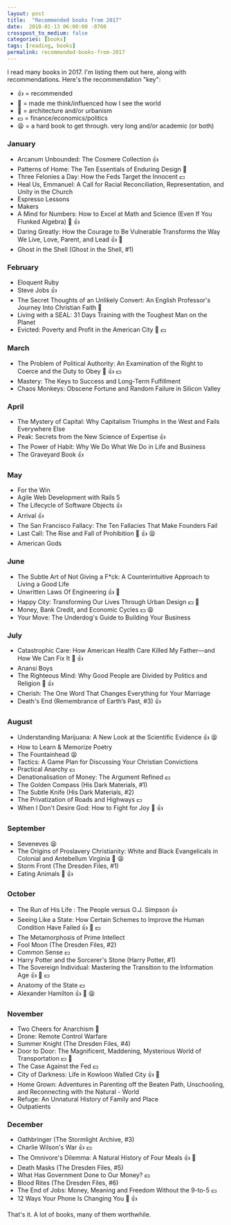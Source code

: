 ```yaml
---
layout: post
title:  "Recommended books from 2017"
date:  2018-01-13 06:00:00 -0700
crosspost_to_medium: false
categories: [books]
tags: [reading, books]
permalink: recommended-books-from-2017
---
```



I read many books in 2017. I'm listing them out here, along with recommendations. Here's the recommendation "key":

- 👍 = recommended
- 🤔 = made me think/influenced how I see the world
- 🏢 = architecture and/or urbanism
- 💵 = finance/economics/politics
- 😫 = a hard book to get through. very long and/or academic (or both)


### January

- Arcanum Unbounded: The Cosmere Collection 👍
- Patterns of Home: The Ten Essentials of Enduring Design 🏢
- Three Felonies a Day: How the Feds Target the Innocent 💵
- Heal Us, Emmanuel: A Call for Racial Reconciliation, Representation, and Unity in the Church
- Espresso Lessons
- Makers
- A Mind for Numbers: How to Excel at Math and Science (Even If You Flunked Algebra) 🤔 👍
- Daring Greatly: How the Courage to Be Vulnerable Transforms the Way We Live, Love, Parent, and Lead 👍 🤔
- Ghost in the Shell (Ghost in the Shell, \#1)

<!--more-->

### February

- Eloquent Ruby
- Steve Jobs 👍
- The Secret Thoughts of an Unlikely Convert: An English Professor's Journey Into Christian Faith 🤔
- Living with a SEAL: 31 Days Training with the Toughest Man on the Planet
- Evicted: Poverty and Profit in the American City 🤔 💵

### March

- The Problem of Political Authority: An Examination of the Right to Coerce and the Duty to Obey 🤔 👍 💵
- Mastery: The Keys to Success and Long-Term Fulfillment
- Chaos Monkeys: Obscene Fortune and Random Failure in Silicon Valley

### April

- The Mystery of Capital: Why Capitalism Triumphs in the West and Fails Everywhere Else
- Peak: Secrets from the New Science of Expertise 👍
- The Power of Habit: Why We Do What We Do in Life and Business
- The Graveyard Book 👍

### May

- For the Win
- Agile Web Development with Rails 5
- The Lifecycle of Software Objects 👍
- Arrival 👍
- The San Francisco Fallacy: The Ten Fallacies That Make Founders Fail
- Last Call: The Rise and Fall of Prohibition 🤔 👍 😫
- American Gods


### June

- The Subtle Art of Not Giving a F*ck: A Counterintuitive Approach to Living a Good Life
- Unwritten Laws Of Engineering 👍 🤔
- Happy City: Transforming Our Lives Through Urban Design 💵 🏢
- Money, Bank Credit, and Economic Cycles 💵 😫
- Your Move: The Underdog's Guide to Building Your Business

### July

- Catastrophic Care: How American Health Care Killed My Father—and How We Can Fix It 🤔 👍
- Anansi Boys
- The Righteous Mind: Why Good People are Divided by Politics and Religion 🤔 👍
- Cherish: The One Word That Changes Everything for Your Marriage
- Death's End (Remembrance of Earth’s Past, \#3) 👍

### August

- Understanding Marijuana: A New Look at the Scientific Evidence 👍 😫
- How to Learn & Memorize Poetry
- The Fountainhead 😫
- Tactics: A Game Plan for Discussing Your Christian Convictions
- Practical Anarchy 💵
- Denationalisation of Money: The Argument Refined 💵
- The Golden Compass (His Dark Materials, \#1)
- The Subtle Knife (His Dark Materials, \#2)
- The Privatization of Roads and Highways 💵
- When I Don't Desire God: How to Fight for Joy 🤔 👍

### September
- Seveneves 😫
- The Origins of Proslavery Christianity: White and Black Evangelicals in Colonial and Antebellum Virginia 🤔 😫
- Storm Front (The Dresden Files, \#1)
- Eating Animals 🤔 👍


### October

- The Run of His Life : The People versus O.J. Simpson 👍
- Seeing Like a State: How Certain Schemes to Improve the Human Condition Have Failed 👍 🤔 💵
- The Metamorphosis of Prime Intellect
- Fool Moon (The Dresden Files, \#2)
- Common Sense 💵
- Harry Potter and the Sorcerer's Stone (Harry Potter, \#1)
- The Sovereign Individual: Mastering the Transition to the Information Age 👍 🤔 💵
- Anatomy of the State  💵
- Alexander Hamilton 👍 🤔 😫


### November

- Two Cheers for Anarchism 🤔
- Drone: Remote Control Warfare
- Summer Knight (The Dresden Files, \#4)
- Door to Door: The Magnificent, Maddening, Mysterious World of Transportation 💵 🏢
- The Case Against the Fed 💵
- City of Darkness: Life in Kowloon Walled City 👍 🏢
- Home Grown: Adventures in Parenting off the Beaten Path, Unschooling, and Reconnecting with the Natural - World
- Refuge: An Unnatural History of Family and Place
- Outpatients

### December

- Oathbringer (The Stormlight Archive, \#3)
- Charlie Wilson's War 👍 💵
- The Omnivore's Dilemma: A Natural History of Four Meals 👍 🤔
- Death Masks (The Dresden Files, \#5)
- What Has Government Done to Our Money? 💵
- Blood Rites (The Dresden Files, \#6)
- The End of Jobs: Money, Meaning and Freedom Without the 9-to-5 💵
- 12 Ways Your Phone Is Changing You 🤔 👍


That's it. A lot of books, many of them worthwhile.
